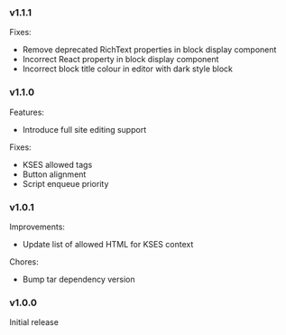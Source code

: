 ### v1.1.1
Fixes:
- Remove deprecated RichText properties in block display component
- Incorrect React property in block display component
- Incorrect block title colour in editor with dark style block

### v1.1.0
Features:
- Introduce full site editing support

Fixes:
- KSES allowed tags
- Button alignment
- Script enqueue priority

### v1.0.1
Improvements:
- Update list of allowed HTML for KSES context

Chores:
- Bump tar dependency version

### v1.0.0
Initial release
